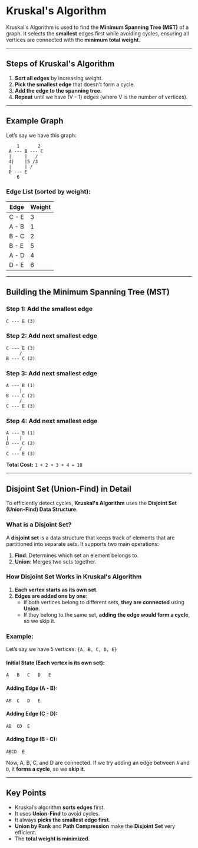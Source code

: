 # Kruskal's Algorithm

Kruskal's Algorithm is used to find the **Minimum Spanning Tree (MST)** of a graph. It selects the **smallest** edges first while avoiding cycles, ensuring all vertices are connected with the **minimum total weight**.

---

## Steps of Kruskal's Algorithm

1. **Sort all edges** by increasing weight.
2. **Pick the smallest edge** that doesn't form a cycle.
3. **Add the edge to the spanning tree.**
4. **Repeat** until we have (V - 1) edges (where V is the number of vertices).

---

## Example Graph

Let’s say we have this graph:

```
    1       2
 A --- B --- C
 |     |   /
 4|    |5 /3
 |     | /
 D --- E
    6
```

### Edge List (sorted by weight):

| Edge  | Weight |
| ----- | ------ |
| C - E | 3      |
| A - B | 1      |
| B - C | 2      |
| B - E | 5      |
| A - D | 4      |
| D - E | 6      |

---

## Building the Minimum Spanning Tree (MST)

### Step 1: Add the smallest edge

```
C --- E (3)
```

### Step 2: Add next smallest edge

```
C --- E (3)
     /
B --- C (2)
```

### Step 3: Add next smallest edge

```
A --- B (1)
     |
B --- C (2)
     /
C --- E (3)
```

### Step 4: Add next smallest edge

```
A --- B (1)
|    |
D --- C (2)
     /
C --- E (3)
```

**Total Cost:** `1 + 2 + 3 + 4 = 10`

---

## Disjoint Set (Union-Find) in Detail

To efficiently detect cycles, **Kruskal's Algorithm** uses the **Disjoint Set (Union-Find) Data Structure**.

### What is a Disjoint Set?

A **disjoint set** is a data structure that keeps track of elements that are partitioned into separate sets. It supports two main operations:

1. **Find**: Determines which set an element belongs to.
2. **Union**: Merges two sets together.

### How Disjoint Set Works in Kruskal's Algorithm

1. **Each vertex starts as its own set**.
2. **Edges are added one by one**:
   - If both vertices belong to different sets, **they are connected** using **Union**.
   - If they belong to the same set, **adding the edge would form a cycle**, so we skip it.

### Example:

Let’s say we have 5 vertices: `{A, B, C, D, E}`

#### Initial State (Each vertex is its own set):

```
A   B   C   D   E
```

#### Adding Edge (A - B):

```
AB  C   D   E
```

#### Adding Edge (C - D):

```
AB  CD  E
```

#### Adding Edge (B - C):

```
ABCD  E
```

Now, A, B, C, and D are connected. If we try adding an edge between `A` and `D`, it **forms a cycle**, so we **skip it**.

---

## Key Points

- Kruskal’s algorithm **sorts edges** first.
- It uses **Union-Find** to avoid cycles.
- It always **picks the smallest edge first**.
- **Union by Rank** and **Path Compression** make the **Disjoint Set** very efficient.
- The **total weight is minimized**.
